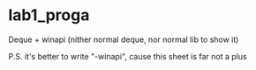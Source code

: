 # lab1_proga
Deque + winapi (nither normal deque, nor normal lib to show it)

P.S. it's better to write "-winapi", cause this sheet is far not a plus
